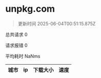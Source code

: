 
  # unpkg.com

  > 更新时间 2025-06-04T00:51:15.875Z
  
  总共请求 0

  请求报错 0

  平均耗时 NaNms

|城市|ip|下载大小|速度|
|-----|----------|---|---|

  